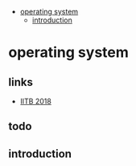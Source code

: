 - [operating system](#operating-system)
  - [introduction](#introduction)

# operating system

## links  <!-- omit from toc -->
- [IITB 2018](https://www.youtube.com/playlist?list=PLDW872573QAb4bj0URobvQTD41IV6gRkx)

## todo  <!-- omit from toc -->

## introduction